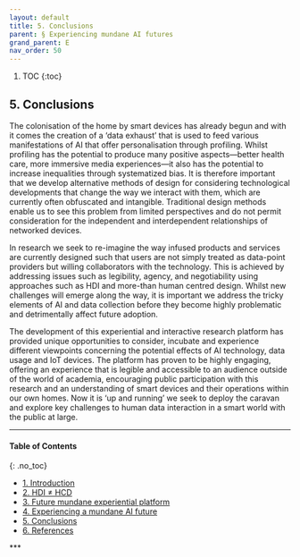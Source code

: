 ```yaml
---
layout: default
title: 5. Conclusions 
parent: § Experiencing mundane AI futures
grand_parent: E
nav_order: 50 
---
```

<style>
.dont-break-out {
  /* These are technically the same, but use both */
  overflow-wrap: break-word;
  word-wrap: break-word;

     -ms-word-break: break-all;
  /* This is the dangerous one in WebKit, as it breaks things wherever */
  word-break: break-all;
  /* Instead use this non-standard one: */
  word-break: break-word;
}

.youtube-container {
    position: relative;
    width: 100%;
    height: 0;
    padding-bottom: 56.25%;
}
.youtube-video {
    position: absolute;
    top: 0;
    left: 0;
    width: 100%;
    height: 100%;
}

</style>

<div class="dont-break-out" markdown="1">

1. TOC
{:toc}

## 5. Conclusions
The colonisation of the home by smart devices has already begun and with it comes the creation of a ‘data exhaust’ that is used to feed various manifestations of AI that offer personalisation through profiling. Whilst profiling has the potential to produce many positive aspects—better health care, more immersive media experiences—it also has the potential to increase inequalities through systematized bias. It is therefore important that we develop alternative methods of design for considering technological developments that change the way we interact with them, which are currently often obfuscated and intangible. Traditional design methods enable us to see this problem from limited perspectives and do not permit consideration for the independent and interdependent relationships of networked devices.

In research we seek to re-imagine the way infused products and services are currently designed such that users are not simply treated as data-point providers but willing collaborators with the technology. This is achieved by addressing issues such as legibility, agency, and negotiability using approaches such as HDI and more-than human centred design. Whilst new challenges will emerge along the way, it is important we address the tricky elements of AI and data collection before they become highly problematic and detrimentally affect future adoption.

The development of this experiential and interactive research platform has provided unique opportunities to consider, incubate and experience different viewpoints concerning the potential effects of AI technology, data usage and IoT devices. The platform has proven to be highly engaging, offering an experience that is legible and accessible to an audience outside of the world of academia, encouraging public participation with this research and an understanding of smart devices and their operations within our own homes. Now it is ‘up and running’ we seek to deploy the caravan and explore key challenges to human data interaction in a smart world with the public at large.

***

#### Table of Contents
{: .no_toc}

<ul><li> <a href="/docs/E/Experiencing-mundane-AI-futures-1/">
1. Introduction</a></li><li> <a href="/docs/E/Experiencing-mundane-AI-futures-2/">
2. HDI ≠ HCD</a></li><li> <a href="/docs/E/Experiencing-mundane-AI-futures-3/">
3. Future mundane experiential platform</a></li><li> <a href="/docs/E/Experiencing-mundane-AI-futures-4/">
4. Experiencing a mundane AI future</a></li><li> <a href="/docs/E/Experiencing-mundane-AI-futures-5/">
5. Conclusions</a></li><li> <a href="/docs/E/Experiencing-mundane-AI-futures-6/">
6. References</a></li></ul>
***

</div>
